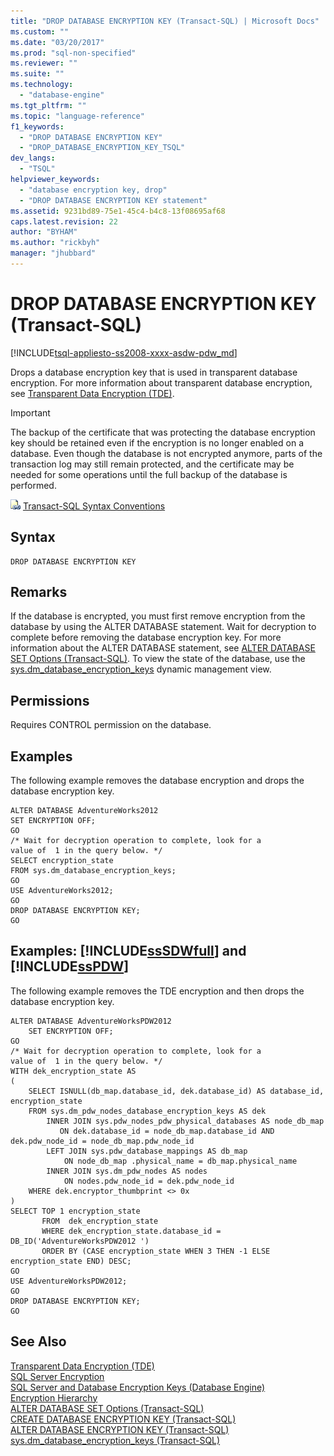 ```yaml
---
title: "DROP DATABASE ENCRYPTION KEY (Transact-SQL) | Microsoft Docs"
ms.custom: ""
ms.date: "03/20/2017"
ms.prod: "sql-non-specified"
ms.reviewer: ""
ms.suite: ""
ms.technology: 
  - "database-engine"
ms.tgt_pltfrm: ""
ms.topic: "language-reference"
f1_keywords: 
  - "DROP DATABASE ENCRYPTION KEY"
  - "DROP_DATABASE_ENCRYPTION_KEY_TSQL"
dev_langs: 
  - "TSQL"
helpviewer_keywords: 
  - "database encryption key, drop"
  - "DROP DATABASE ENCRYPTION KEY statement"
ms.assetid: 9231bd89-75e1-45c4-b4c8-13f08695af68
caps.latest.revision: 22
author: "BYHAM"
ms.author: "rickbyh"
manager: "jhubbard"
---
```

# DROP DATABASE ENCRYPTION KEY (Transact-SQL)
[!INCLUDE[tsql-appliesto-ss2008-xxxx-asdw-pdw_md](../../includes/tsql-appliesto-ss2008-xxxx-asdw-pdw-md.md)]

  Drops a database encryption key that is used in transparent database encryption. For more information about transparent database encryption, see [Transparent Data Encryption &#40;TDE&#41;](../../relational-databases/security/encryption/transparent-data-encryption.md).  
  
> [!IMPORTANT]  
>  The backup of the certificate that was protecting the database encryption key should be retained even if the encryption is no longer enabled on a database. Even though the database is not encrypted anymore, parts of the transaction log may still remain protected, and the certificate may be needed for some operations until the full backup of the database is performed.  
  
 ![Topic link icon](../../database-engine/configure-windows/media/topic-link.gif "Topic link icon") [Transact-SQL Syntax Conventions](../../t-sql/language-elements/transact-sql-syntax-conventions-transact-sql.md)  
  
## Syntax  
  
```  
DROP DATABASE ENCRYPTION KEY  
```  
  
## Remarks  
 If the database is encrypted, you must first remove encryption from the database by using the ALTER DATABASE statement. Wait for decryption to complete before removing the database encryption key. For more information about the ALTER DATABASE statement, see [ALTER DATABASE SET Options &#40;Transact-SQL&#41;](../../t-sql/statements/alter-database-transact-sql-set-options.md). To view the state of the database, use the [sys.dm_database_encryption_keys](../../relational-databases/system-dynamic-management-views/sys-dm-database-encryption-keys-transact-sql.md) dynamic management view.  
  
## Permissions  
 Requires CONTROL permission on the database.  
  
## Examples  
 The following example removes the database encryption and drops the database encryption key.  
  
```  
ALTER DATABASE AdventureWorks2012  
SET ENCRYPTION OFF;  
GO  
/* Wait for decryption operation to complete, look for a   
value of  1 in the query below. */  
SELECT encryption_state  
FROM sys.dm_database_encryption_keys;  
GO  
USE AdventureWorks2012;  
GO  
DROP DATABASE ENCRYPTION KEY;  
GO  
```  
  
## Examples: [!INCLUDE[ssSDWfull](../../includes/sssdwfull-md.md)] and [!INCLUDE[ssPDW](../../includes/sspdw-md.md)]  
 The following example removes the TDE encryption and then drops the database encryption key.  
  
```  
ALTER DATABASE AdventureWorksPDW2012  
    SET ENCRYPTION OFF;  
GO  
/* Wait for decryption operation to complete, look for a   
value of  1 in the query below. */  
WITH dek_encryption_state AS   
(  
    SELECT ISNULL(db_map.database_id, dek.database_id) AS database_id, encryption_state  
    FROM sys.dm_pdw_nodes_database_encryption_keys AS dek  
        INNER JOIN sys.pdw_nodes_pdw_physical_databases AS node_db_map  
           ON dek.database_id = node_db_map.database_id AND dek.pdw_node_id = node_db_map.pdw_node_id  
        LEFT JOIN sys.pdw_database_mappings AS db_map  
            ON node_db_map .physical_name = db_map.physical_name  
        INNER JOIN sys.dm_pdw_nodes AS nodes  
            ON nodes.pdw_node_id = dek.pdw_node_id  
    WHERE dek.encryptor_thumbprint <> 0x  
)  
SELECT TOP 1 encryption_state  
       FROM  dek_encryption_state  
       WHERE dek_encryption_state.database_id = DB_ID('AdventureWorksPDW2012 ')  
       ORDER BY (CASE encryption_state WHEN 3 THEN -1 ELSE encryption_state END) DESC;   
GO  
USE AdventureWorksPDW2012;  
GO  
DROP DATABASE ENCRYPTION KEY;  
GO  
```  
  
## See Also  
 [Transparent Data Encryption &#40;TDE&#41;](../../relational-databases/security/encryption/transparent-data-encryption.md)   
 [SQL Server Encryption](../../relational-databases/security/encryption/sql-server-encryption.md)   
 [SQL Server and Database Encryption Keys &#40;Database Engine&#41;](../../relational-databases/security/encryption/sql-server-and-database-encryption-keys-database-engine.md)   
 [Encryption Hierarchy](../../relational-databases/security/encryption/encryption-hierarchy.md)   
 [ALTER DATABASE SET Options &#40;Transact-SQL&#41;](../../t-sql/statements/alter-database-transact-sql-set-options.md)   
 [CREATE DATABASE ENCRYPTION KEY &#40;Transact-SQL&#41;](../../t-sql/statements/create-database-encryption-key-transact-sql.md)   
 [ALTER DATABASE ENCRYPTION KEY &#40;Transact-SQL&#41;](../../t-sql/statements/alter-database-encryption-key-transact-sql.md)   
 [sys.dm_database_encryption_keys &#40;Transact-SQL&#41;](../../relational-databases/system-dynamic-management-views/sys-dm-database-encryption-keys-transact-sql.md)  
  
  

